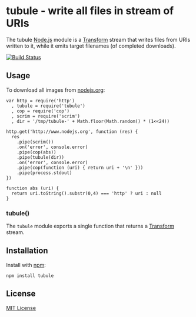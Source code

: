 # tubule - write all files in stream of URIs

The tubule [Node.js](http://nodejs.org/) module is a [Transform](http://nodejs.org/api/stream.html#stream_class_stream_transform) stream that writes files from URIs written to it, while it emits target filenames (of completed downloads).

[![Build Status](https://secure.travis-ci.org/michaelnisi/tubule.png?branch=master)](https://travis-ci.org/michaelnisi/tubule)

## Usage

To download all images from [nodejs.org](http://nodejs.org'):
    
    var http = require('http')
      , tubule = require('tubule')
      , cop = require('cop')
      , scrim = require('scrim')
      , dir = '/tmp/tubule-' + Math.floor(Math.random() * (1<<24))

    http.get('http://www.nodejs.org', function (res) {
      res
        .pipe(scrim())
        .on('error', console.error)
        .pipe(cop(abs))
        .pipe(tubule(dir))
        .on('error', console.error)
        .pipe(cop(function (uri) { return uri + '\n' }))
        .pipe(process.stdout)
    })
    
    function abs (uri) {
      return uri.toString().substr(0,4) === 'http' ? uri : null
    }

### tubule()

The `tubule` module exports a single function that returns a [Transform](http://nodejs.org/api/stream.html#stream_class_stream_transform) stream.

## Installation

Install with [npm](https://npmjs.org):

    npm install tubule

## License

[MIT License](https://raw.github.com/michaelnisi/tubule/master/LICENSE)
